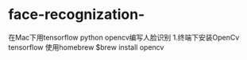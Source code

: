 # face-recognization-
在Mac下用tensorflow python opencv编写人脸识别
1.终端下安装OpenCv tensorflow
使用homebrew $brew install opencv

